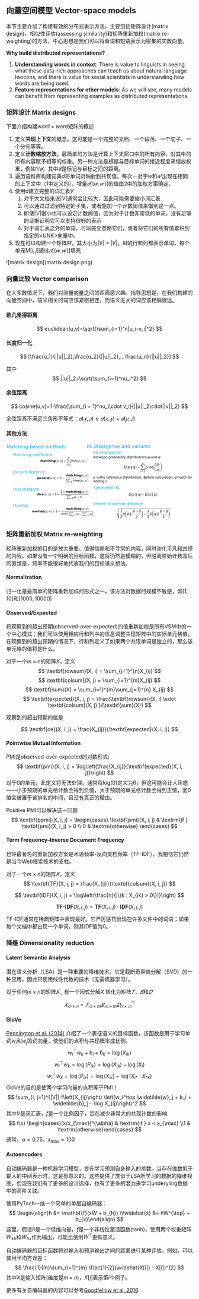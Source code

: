 ## 向量空间模型 Vector-space models

本节主要介绍了构建有效的分布式表示方法，主要包括矩阵设计(matrix design)，相似性评估(assessing similarity)和矩阵重新加权(matrix re-weighting)的方法，中心思想是我们可以将单词和短语表示为密集的实数向量。

**Why build distributed representations?**

1. **Understanding words in context**: There is value to linguists in seeing what these data-rich approaches can teach us about natural language lexicons, and there is value for social scientists in understanding how words are being used.
2. **Feature representations for other models**: As we will see, many models can benefit from representing examples as distributed representations.

### 矩阵设计 Matrix designs

下面介绍构建$word\times word$矩阵的概述 

1. 定义**共现上下文**的概念。这可能是一个完整的文档、一个段落、一个句子、一个分句等等。
2. 定义**计数缩放方法**。最简单的方法是计算上下文窗口中的所有内容，对其中的所有内容赋予相等的权重。另一种方法是根据与目标单词的接近程度来缩放权重，例如$1/𝑑$，其中$d$是标记与目标之间的距离。
3. 遍历语料库构建词典$d$将单词对映射到共现值。每次一对字$w$和$𝑤'$出现在相同的上下文中（1中定义的），增量$𝑑[(𝑤,𝑤')]$的值由2中的加权方案确定。
4. 使用$d$建立完整的词汇表$V$
   1. 对于大文档来说$|V|$通常会比较大，因此可能需要缩小词汇表
   2. 可以通过过滤到特定的子集，或者施加一个计数阈值来做到这一点。
   3. 即使$|V|$很小也可以设定计数阈值，因为对于计数非常低的单词，没有足够的证据证明它可以支持很好的表示
   4. 对于词汇表之外的单词，可以完全忽略它们，或者将它们的所有值累积到指定的\<UNK\>向量中。
5. 现在可以构建一个矩阵$M$，其大小为$|V|\times|V|$。$M$的行和列都表示单词，每个单元$M[i,j]$通过$𝑑[(𝑤,𝑤')]$填充

![matrix design](matrix design.png)

### 向量比较 Vector comparison

在大多数情况下，我们对测量向量之间的距离感兴趣。指导思想是，在我们构建的向量空间中，语义相关的词应该紧密相连，而语义无关的词应该相隔很远。

#### 欧几里得距离

$$
euclidean(u,v)=\sqrt{\sum_{i=1}^n|u_i-v_i|^2}
$$

#### 长度归一化

$$
[\frac{u_1}{||u||_2},\frac{u_2}{||u||_2},...\frac{u_n}{||u||_2}]
$$

其中
$$
||u||_2=\sqrt{\sum_{i=1}^nu_i^2}
$$

#### 余弦距离

$$
cosine(u,v)=1-\frac{\sum_{i = 1}^nu_i\cdot v_i}{||u||_2\cdot||v||_2}
$$

余弦距离不满足三角形不等式：$𝑑(𝑥,𝑧)\le 𝑑(𝑥,𝑦)+𝑑(𝑦,𝑧)$

#### 其他方法

![other method](distance.png)

### 矩阵重新加权 Matrix re-weighting

矩阵重新加权的目的是放大重要、值得信赖和不寻常的内容，同时淡化平凡和古怪的内容。如果没有一个明确的目标函数，这将仍然是模糊的，但脱离原始计数背后的直觉是，频率不能很好地代表我们的目标语义想法。

#### Normalization

归一化是最简单的矩阵重新加权的形式之一，该方法对数据的规模不敏感，如$[1,10]$和$[1000,10000]$

#### Observed/Expected

将观察到的超出预期(observed-over-expected)的值重新加权是所有VSM中的一个中心模式：我们可以使用相应行和列中的信息调整共现矩阵中的实际单元格值。在观察到的超出预期的情况下，行和列定义了如果两个共现单词是独立的，那么该单元格的值将是什么。

对于一个$m \times n$的矩阵$X$，定义
$$
\textbf{rowsum}(X, i) = \sum_{j=1}^{n}X_{ij}
$$
$$
\textbf{colsum}(X, j) = \sum_{i=1}^{m}X_{ij}
$$
$$
\textbf{sum}(X) = \sum_{i=1}^{m}\sum_{j=1}^{n} X_{ij}
$$
$$
\textbf{expected}(X, i, j) = 
\frac{\textbf{rowsum}(X, i) \cdot \textbf{colsum}(X, j)
}{\textbf{sum}(X)}
$$

观察到的超出预期的值是

$$
\textbf{oe}(X, i, j) = \frac{X_{ij}}{\textbf{expected}(X, i, j)}
$$

#### Pointwise Mutual Information

PMI是observed-over-expected的对数形式:
$$
\textbf{pmi}(X, i, j) = \log\left(\frac{X_{ij}}{\textbf{expected}(X, i, j)}\right)
$$
对于0的单元，此定义将无法处理。通常将log(0)定义为0，但这可能会让人困惑——小于预期的单元格计数会得到负值，大于预期的单元格计数会得到正值，而0值会被置于该排名的中间，且没有真正的理由。

Positive PMI可以解决这一问题
$$
\textbf{ppmi}(X, i, j) = 
\begin{cases}
\textbf{pmi}(X, i, j) & \textrm{if } \textbf{pmi}(X, i, j) > 0 \\
0 & \textrm{otherwise}
\end{cases}
$$

#### Term Frequency–Inverse Document Frequency

也许最著名的重新加权方案是术语频率-反向文档频率（TF-IDF），我相信它仍然是当今Web搜索技术的支柱。

对于一个$m \times n$的矩阵$X$，定义
$$
\textbf{TF}(X, i, j) = \frac{X_{ij}}{\textbf{colsum}(X, i, j)}
$$

$$
\textbf{IDF}(X, i, j) = \log\left(\frac{n}{|\{k : X_{ik} > 0\}|}\right)
$$

$$
\textbf{TF-IDF}(X, i, j) = \textbf{TF}(X, i, j) \cdot \textbf{IDF}(X, i, j)
$$

TF-IDF通常在稀疏矩阵中表现最好。它严厉惩罚出现在许多文件中的词语；如果每个文档中都出现一个单词，则其IDF值为0。

### 降维 Dimensionality reduction

#### Latent Semantic Analysis

潜在语义分析（LSA）是一种重要的降维技术。它是截断奇异值分解（SVD）的一种应用，因此只使用线性代数的技术（无需机器学习）。

对于任何$m \times n$的矩阵$X$ , 有一个因式分解𝑋 转化为矩阵$𝑇$，$𝑆$和$𝐷$

$$
𝑋_{𝑚\times 𝑛}=𝑇_{𝑚\times m}𝑆_{𝑚\times m}𝐷^⊤_{n\times 𝑚}
$$

#### GloVe

[Pennington et al. (2014)](http://www.aclweb.org/anthology/D/D14/D14-1162.pdf) 介绍了一个表征语义的目标函数，该函数是用于学习单词$w_{i}$和$w_{j}$的词向量，使他们的点积与共现概率成比例。
$$
w_{i}^{\top}\widetilde{w}_{k} + b_{i} + \widetilde{b}_{k} = \log(X_{ik})
$$
$$
w_{i}^{\top}\widetilde{w}_{k} = \log(P_{ik}) = \log(X_{ik}) - \log(X_{i})
$$
$$
w_{i}^{\top}\widetilde{w}_{k} = \log(P_{ik}) = \log(X_{ik}) - \log(X_{i*} \cdot X_{*k})
$$
GloVe的目的是使两个学习向量的点积等于PMI！
$$
\sum_{i, j=1}^{|V|} f\left(X_{ij}\right) \left(w_i^\top \widetilde{w}_j + b_i + \widetilde{b}_j - \log X_{ij}\right)^2
$$
其中$V$是词汇表，$f$是一个比例因子，旨在减少非常大的共现计数的影响
$$
f(x) \begin{cases}(x/x_{\max})^{\alpha} & \textrm{if } x < x_{\max} \\1 & \textrm{otherwise}\end{cases}
$$
通常，$\alpha=0.75$，$x_{\max}=100$

#### Autoencoders

自动编码器是一种机器学习模型，旨在学习预测自身输入的参数。当存在维数低于输入的中间表示时，这是有意义的。这些提供了类似于LSA所学习的数据的降维视图，但现在我们有了更多的设计选择，也有了更多的潜力来学习underyling数据中的高阶关联。

使用PyToch一线一个简单的单层自编码器：
$$
\begin{align}h &= \mathbf{f}(xW + b_{h}) \\\widehat{x} &= hW^{\top} + b_{x}\end{align}
$$
这里，假设$h$是一个低维向量，$f$是一个非线性激活函数(tanh)，使用两个权重矩阵$W_{xh}$和$W_{hx}$作为输出，可能比使用$W^{\top}$更有意义。

自动编码器的目标函数将对输入和预测输出之间的距离进行某种评估。例如，可以使用半均方误差：
$$
\frac{1}{m}\sum_{i=1}^{m} \frac{1}{2}(\widehat{X[i]} - X[i])^{2}
$$
其中$X$是输入矩阵(维度是$m \times n$)，$X[i]$表示第$i$个例子。

更多有关自编码器的内容可以参考[Goodfellow et al. 2016](http://www.deeplearningbook.org).